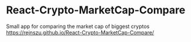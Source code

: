 # React-Crypto-MarketCap-Compare
Small app for comparing the market cap of biggest cryptos
https://rejnszu.github.io/React-Crypto-MarketCap-Compare/
